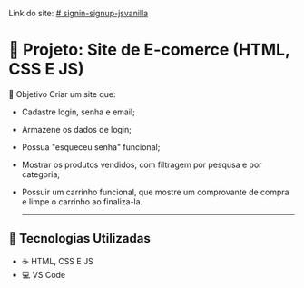 Link do site:  [# signin-signup-jsvanilla](https://lekeverine.github.io/ByteShopUpg/assets/html/signin.html)
# 📘 Projeto: Site de E-comerce (HTML, CSS E JS)

🎯 Objetivo
Criar um site que:
- Cadastre login, senha e email;
- Armazene os dados de login;
- Possua "esqueceu senha" funcional;
- Mostrar os produtos vendidos, com filtragem por pesqusa e por categoria;
- Possuir um carrinho funcional, que mostre um comprovante de compra e limpe o carrinho ao finaliza-la.

  ---

## 🧠 Tecnologias Utilizadas
- ☕ HTML, CSS E JS
- 💻 VS Code

